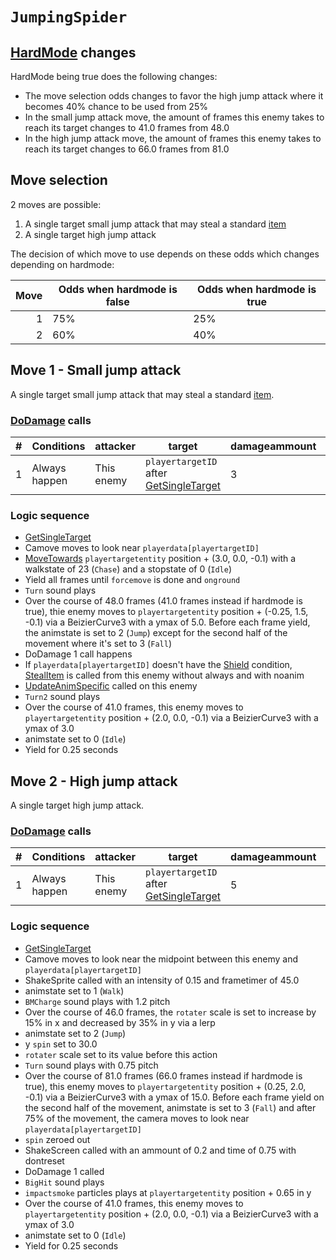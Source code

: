 # `JumpingSpider`

## [HardMode](../../Damage%20pipeline/HardMode.md) changes
HardMode being true does the following changes:

- The move selection odds changes to favor the high jump attack where it becomes 40% chance to be used from 25%
- In the small jump attack move, the amount of frames this enemy takes to reach its target changes to 41.0 frames from 48.0
- In the high jump attack move, the amount of frames this enemy takes to reach its target changes to 66.0 frames from 81.0

## Move selection
2 moves are possible:

1. A single target small jump attack that may steal a standard [item](../../../Enums%20and%20IDs/Items.md)
2. A single target high jump attack

The decision of which move to use depends on these odds which changes depending on hardmode:

|Move|Odds when hardmode is false|Odds when hardmode is true|
|---:|----|----|
|1|75%|25%|
|2|60%|40%|

## Move 1 - Small jump attack
A single target small jump attack that may steal a standard [item](../../../Enums%20and%20IDs/Items.md).

### [DoDamage](../../Damage%20pipeline/DoDamage.md) calls

|#|Conditions|attacker|target|damageammount|property|overrides|block|
|-:|---|---|---|---|---|---|---|
|1|Always happen|This enemy|`playertargetID` after [GetSingleTarget](../../Actors%20states/Targetting/GetRandomAvaliablePlayer.md#getsingletarget)|3|null|null|`commandsuccess`|

### Logic sequence

- [GetSingleTarget](../../Actors%20states/Targetting/GetRandomAvaliablePlayer.md#getsingletarget)
- Camove moves to look near `playerdata[playertargetID]`
- [MoveTowards](../../../Entities/EntityControl/EntityControl%20Methods.md#movetowards) `playertargetentity` position + (3.0, 0.0, -0.1) with a walkstate of 23 (`Chase`) and a stopstate of 0 (`Idle`)
- Yield all frames until `forcemove` is done and `onground`
- `Turn` sound plays
- Over the course of 48.0 frames (41.0 frames instead if hardmode is true), thie enemy moves to `playertargetentity` position + (-0.25, 1.5, -0.1) via a BeizierCurve3 with a ymax of 5.0. Before each frame yield, the animstate is set to 2 (`Jump`) except for the second half of the movement where it's set to 3 (`Fall`)
- DoDamage 1 call happens
- If `playerdata[playertargetID]` doesn't have the [Shield](../../Actors%20states/BattleCondition/Shield.md) condition, [StealItem](../StealItem.md) is called from this enemy without always and with noanim
- [UpdateAnimSpecific](../../../Entities/EntityControl/Animations/AnimSpecific.md#updateanimspecific) called on this enemy
- `Turn2` sound plays
- Over the course of 41.0 frames, this enemy moves to `playertargetentity` position + (2.0, 0.0, -0.1) via a BeizierCurve3 with a ymax of 3.0
- animstate set to 0 (`Idle`)
- Yield for 0.25 seconds

## Move 2 - High jump attack
A single target high jump attack.

### [DoDamage](../../Damage%20pipeline/DoDamage.md) calls

|#|Conditions|attacker|target|damageammount|property|overrides|block|
|-:|---|---|---|---|---|---|---|
|1|Always happen|This enemy|`playertargetID` after [GetSingleTarget](../../Actors%20states/Targetting/GetRandomAvaliablePlayer.md#getsingletarget)|5|null|[BlockSoundOnly](../../Damage%20pipeline/DoDamage.md#blocksoundonly)|`commandsuccess`|

### Logic sequence

- [GetSingleTarget](../../Actors%20states/Targetting/GetRandomAvaliablePlayer.md#getsingletarget)
- Camove moves to look near the midpoint between this enemy and `playerdata[playertargetID]`
- ShakeSprite called with an intensity of 0.15 and frametimer of 45.0
- animstate set to 1 (`Walk`)
- `BMCharge` sound plays with 1.2 pitch
- Over the course of 46.0 frames, the `rotater` scale is set to increase by 15% in x and decreased by 35% in y via a lerp
- animstate set to 2 (`Jump`)
- y `spin` set to 30.0
- `rotater` scale set to its value before this action
- `Turn` sound plays with 0.75 pitch
- Over the course of 81.0 frames (66.0 frames instead if hardmode is true), this enemy moves to `playertargetentity` position + (0.25, 2.0, -0.1) via a BeizierCurve3 with a ymax of 15.0. Before each frame yield on the second half of the movement, animstate is set to 3 (`Fall`) and after 75% of the movement, the camera moves to look near `playerdata[playertargetID]`
- `spin` zeroed out
- ShakeScreen called with an ammount of 0.2 and time of 0.75 with dontreset
- DoDamage 1 called
- `BigHit` sound plays
- `impactsmoke` particles plays at `playertargetentity` position + 0.65 in y
- Over the course of 41.0 frames, this enemy moves to `playertargetentity` position + (2.0, 0.0, -0.1) via a BeizierCurve3 with a ymax of 3.0
- animstate set to 0 (`Idle`)
- Yield for 0.25 seconds
